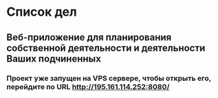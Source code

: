 # Список дел #

## Веб-приложение для планирования собственной деятельности и деятельности Ваших подчиненных ##

### Проект уже запущен на VPS сервере, чтобы открыть его, перейдите по URL http://195.161.114.252:8080/ ###



